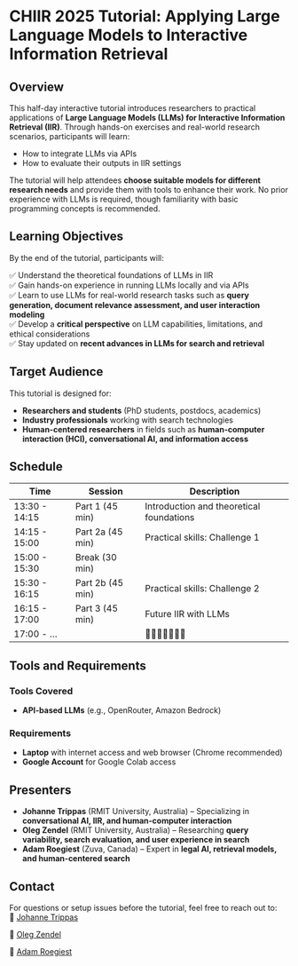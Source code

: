 # CHIIR 2025 Tutorial: Applying Large Language Models to Interactive Information Retrieval  

## Overview  

This half-day interactive tutorial introduces researchers to practical applications of **Large Language Models (LLMs) for Interactive Information Retrieval (IIR)**. Through hands-on exercises and real-world research scenarios, participants will learn:  

- How to integrate LLMs via APIs  
- How to evaluate their outputs in IIR settings  

The tutorial will help attendees **choose suitable models for different research needs** and provide them with tools to enhance their work. No prior experience with LLMs is required, though familiarity with basic programming concepts is recommended.  

## Learning Objectives  

By the end of the tutorial, participants will:  

✅ Understand the theoretical foundations of LLMs in IIR  
✅ Gain hands-on experience in running LLMs locally and via APIs  
✅ Learn to use LLMs for real-world research tasks such as **query generation, document relevance assessment, and user interaction modeling**  
✅ Develop a **critical perspective** on LLM capabilities, limitations, and ethical considerations  
✅ Stay updated on **recent advances in LLMs for search and retrieval**  

## Target Audience  

This tutorial is designed for:  

- **Researchers and students** (PhD students, postdocs, academics)  
- **Industry professionals** working with search technologies  
- **Human-centered researchers** in fields such as **human-computer interaction (HCI), conversational AI, and information access**  

## Schedule

| Time          | Session           | Description                               |
|---------------|-------------------|-------------------------------------------|
| 13:30 - 14:15 | Part 1 (45 min)   | Introduction and theoretical foundations  |
| 14:15 - 15:00 | Part 2a (45 min)  | Practical skills: Challenge 1             |
| 15:00 - 15:30 | Break (30 min)    |                                           |
| 15:30 - 16:15 | Part 2b (45 min)  | Practical skills: Challenge 2             |
| 16:15 - 17:00 | Part 3 (45 min)   | Future IIR with LLMs                        |
| 17:00 - …     |                   | 🍻🍵🧃🥤🍜🥘🦘                                |

## Tools and Requirements  

### Tools Covered  
- **API-based LLMs** (e.g., OpenRouter, Amazon Bedrock)  

### Requirements  
- **Laptop** with internet access and web browser (Chrome recommended)
- **Google Account** for Google Colab access

## Presenters  

- **Johanne Trippas** (RMIT University, Australia) – Specializing in **conversational AI, IIR, and human-computer interaction**  
- **Oleg Zendel** (RMIT University, Australia) – Researching **query variability, search evaluation, and user experience in search**  
- **Adam Roegiest** (Zuva, Canada) – Expert in **legal AI, retrieval models, and human-centered search**  

## Contact  

For questions or setup issues before the tutorial, feel free to reach out to:  
📩 [Johanne Trippas](mailto:j.trippas@rmit.edu.au?subject=[GitHub]%20CHIIR%20Tutorial%202025)

📩 [Oleg Zendel](mailto:oleg.zendel@rmit.edu.au?subject=[GitHub]%20CHIIR%20Tutorial%202025)

📩 [Adam Roegiest](mailto:adam@roegiest.com?subject=[GitHub]%20CHIIR%20Tutorial%202025)
